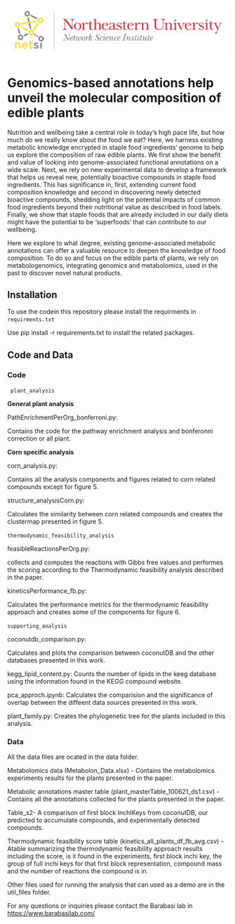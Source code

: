 
![Logo](https://github.com/Barabasi-Lab/Plant-genomics/blob/main/images/NetSci_Logo.png)



# Genomics-based annotations help unveil the molecular composition of edible plants

Nutrition and wellbeing take a central role in today’s high pace life, but how much do we really know about the food we eat? Here, we harness existing metabolic knowledge encrypted in staple food ingredients’ genome to help us explore the composition of raw edible plants. We first show the benefit and value of looking into genome-associated functional annotations on a wide scale. Next, we rely on new experimental data to develop a framework that helps us reveal new, potentially bioactive compounds in staple food ingredients. This has significance in, first, extending current food composition knowledge and second in discovering newly detected bioactive compounds, shedding light on the potential impacts of common food ingredients beyond their nutritional value as described in food labels. Finally, we show that staple foods that are already included in our daily diets might have the potential to be ‘superfoods’ that can contribute to our wellbeing.

Here we explore to what degree, existing genome-associated metabolic annotations can offer a valuable resource to deepen the knowledge of food composition. To do so and focus on the edible parts of plants, we rely on metabologenomics, integrating genomics and metabolomics, used in the past to discover novel natural products. 

## Installation

To use the codein this repository please install the requirments in ```requirments.txt```

Use pip install -r requirements.txt to install the related packages.

## Code and Data

### Code

``` plant_analysis```

**General plant analysis**

PathEnrichmentPerOrg_bonferroni.py:

Contains the code for the pathway enrichment analysis and bonferonni correction or all plant.


**Corn specific analysis**

corn_analysis.py:

Contains all the analysis components and figures related to corn related compounds except for figure 5.

structure_analysisCorn.py:

Calculates the similarity between corn related compounds and creates the clustermap presented in figure 5.

``` thermodynamic_feasibility_analysis ```

feasibleReactionsPerOrg.py:

collects and computes the reactions with Gibbs free values and performes the scoring according to the Thermodynamic feasibility analysis described in the paper.


kineticsPerformance_fb.py:

Calculates the performance metrics for the thermodynamic feasibility approach and creates some of the components for figure 6.


``` supporting_analysis ```

coconutdb_comparison.py:

Calculates and plots the comparison between coconutDB and the other databases presented in this work.

kegg_lipid_content.py:
Counts the number of lipids in the keeg database using the information found in the KEGG compound website.

pca_approch.ipynb:
Calculates the comparision and the significance of overlap between the diffeent data sources presented in this work.

plant_family.py:
Creates the phylogenetic tree for the plants included in this analysis.

### Data

All the data files are ocated in the data folder.

Metabolomics data (Metabolon_Data.xlsx) - Contains the metabolomics experiments results for the plants presented in the paper.

Metabolic annotations master table  (plant_masterTable_100621_ds1.csv) - Contains all the annotations collected for the plants presented in the paper.

Table_s2- A comparison of first block InchIKeys from coconutDB, our predicted to accumulate compounds, and experimentally detected compounds.

Thermodynamic feasibility score table (kinetics_all_plants_df_fb_avg.csv) - Atable summarizing the thermodynamic feasibility approach results including the score, is it found in the experiments, first block inchi key, the group of full inchi keys for that first block representation, compound mass and the number of reactions the compound is in.

Other files used for running the analysis that can used as a demo are in the util_files folder.


For any questions or inquiries please contact the Barabasi lab in https://www.barabasilab.com/